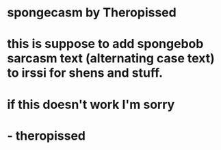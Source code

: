 # spongecasm by Theropissed

# this is suppose to add spongebob sarcasm text (alternating case text) to irssi for shens and stuff. 
# if this doesn't work I'm sorry
# - theropissed
